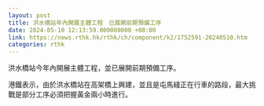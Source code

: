 ```yaml
---
layout: post
title: 洪水橋站年內開展主體工程　已展開前期預備工序
date: 2024-05-10 12:13:59.000000000 +08:00
link: https://news.rthk.hk/rthk/ch/component/k2/1752591-20240510.htm
categories: rthk
---
```


洪水橋站今年內開展主體工程，並已展開前期預備工序。

港鐵表示，由於洪水橋站在高架橋上興建，並且是屯馬綫正在行車的路段，最大挑戰是部分工序必須把握黃金兩小時進行。
